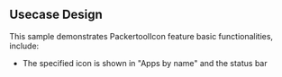## Usecase Design

This sample demonstrates PackertoolIcon feature basic functionalities, include:

* The specified icon is shown in "Apps by name" and the status bar
